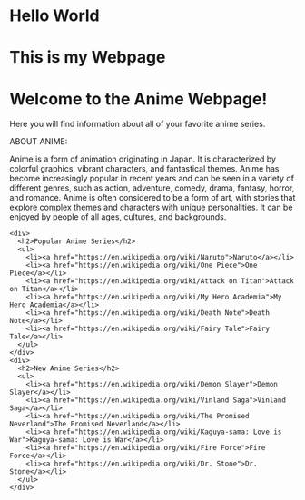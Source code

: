 # Hello World
# This is my Webpage





  <html>
  <head>
    <style>
p {
  background-image: url("iframe src="//gifs.com/embed/ultra-instinct-kamehameha-2xy3GN?muted=false" frameborder="0" scrolling="no" width="640px" height="360px" style="-webkit-backface-visibility: hidden;-webkit-transform: scale(1);")</iframe>'"));
}
</style>
    <title>Anime Webpage</title>
  </head>
  <body>
    <h1>Welcome to the Anime Webpage!</h1>
    <p>Here you will find information about all of your favorite anime series.</p>
    <p>ABOUT ANIME:</p>
    <p>Anime is a form of animation originating in Japan. It is characterized by colorful graphics, vibrant characters, and fantastical themes. Anime has become increasingly popular in recent years and can be seen in a variety of different genres, such as action, adventure, comedy, drama, fantasy, horror, and romance. Anime is often considered to be a form of art, with stories that explore complex themes and characters with unique personalities. It can be enjoyed by people of all ages, cultures, and backgrounds.</p>
    
    <div>
      <h2>Popular Anime Series</h2>
      <ul>
        <li><a href="https://en.wikipedia.org/wiki/Naruto">Naruto</a></li>
        <li><a href="https://en.wikipedia.org/wiki/One Piece">One Piece</a></li>
        <li><a href="https://en.wikipedia.org/wiki/Attack on Titan">Attack on Titan</a></li>
        <li><a href="https://en.wikipedia.org/wiki/My Hero Academia">My Hero Academia</a></li>
        <li><a href="https://en.wikipedia.org/wiki/Death Note">Death Note</a></li>
        <li><a href="https://en.wikipedia.org/wiki/Fairy Tale">Fairy Tale</a></li>
      </ul>
    </div>
    <div>
      <h2>New Anime Series</h2>
      <ul>
        <li><a href="https://en.wikipedia.org/wiki/Demon Slayer">Demon Slayer</a></li>
        <li><a href="https://en.wikipedia.org/wiki/Vinland Saga">Vinland Saga</a></li>
        <li><a href="https://en.wikipedia.org/wiki/The Promised Neverland">The Promised Neverland</a></li>
        <li><a href="https://en.wikipedia.org/wiki/Kaguya-sama: Love is War">Kaguya-sama: Love is War</a></li>
        <li><a href="https://en.wikipedia.org/wiki/Fire Force">Fire Force</a></li>
        <li><a href="https://en.wikipedia.org/wiki/Dr. Stone">Dr. Stone</a></li>
      </ul>
    </div>
  </body>

</html>

